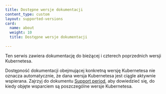 ```yaml
---
title: Dostępne wersje dokumentacji
content_type: custom
layout: supported-versions
card:
  name: about
  weight: 10
  title: Dostępne wersje dokumentacji
  
---
```


Ten serwis zawiera dokumentację do bieżącej i czterech poprzednich wersji Kubernetesa.

Dostępność dokumentacji obejmującej konkretną wersję Kubernetesa nie oznacza automatycznie,
że dana wersja Kubernetesa jest ciągle aktywnie wspierana.
Zajrzyj do dokumentu [Support period](/releases/patch-releases/#support-period), aby dowiedzieć się,
do kiedy objęte wsparciem są poszczególne wersje Kubernetesa.
